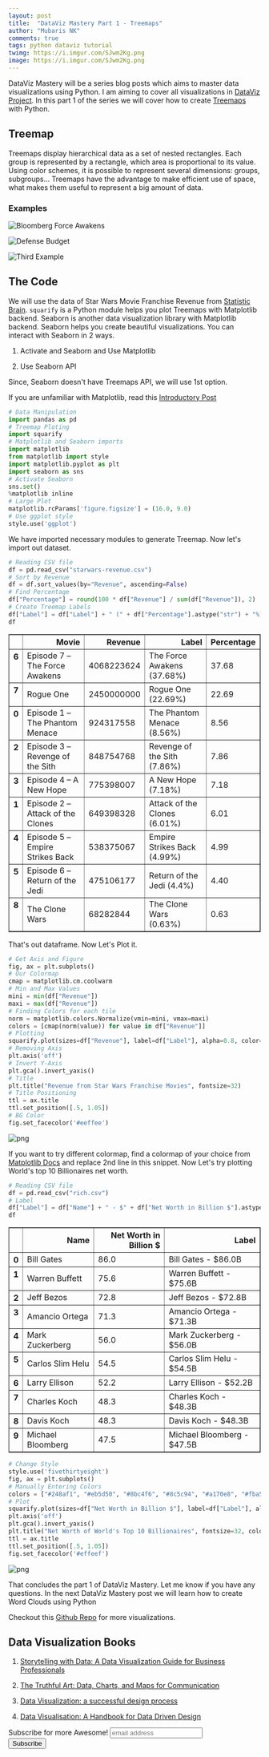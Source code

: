 ```yaml
---
layout: post
title:  "DataViz Mastery Part 1 - Treemaps"
author: "Mubaris NK"
comments: true
tags: python dataviz tutorial
twimg: https://i.imgur.com/SJwm2Kg.png
image: https://i.imgur.com/SJwm2Kg.png
---
```


DataViz Mastery will be a series blog posts which aims to master data visualizations using Python. I am aiming to cover all visualizations in [DataViz Project](http://datavizproject.com/). In this part 1 of the series we will cover how to create [Treemaps](http://datavizproject.com/data-type/treemap/) with Python.

## Treemap

Treemaps display hierarchical data as a set of nested rectangles. Each group is represented by a rectangle, which area is proportional to its value. Using color schemes, it is possible to represent several dimensions: groups, subgroups… Treemaps have the advantage to make efficient use of space, what makes them useful to represent a big amount of data.

### Examples

![Bloomberg Force Awakens](https://i.imgur.com/6qYatVp.png)

![Defense Budget](https://i.imgur.com/SJwm2Kg.png)

![Third Example](https://i.imgur.com/VSpdfU8.png)

## The Code

We will use the data of Star Wars Movie Franchise Revenue from [Statistic Brain](http://www.statisticbrain.com/star-wars-total-franchise-revenue/). `squarify` is a Python module helps you plot Treemaps with Matplotlib backend. Seaborn is another data visualization library with Matplotlib backend. Seaborn helps you create beautiful visualizations. You can interact with Seaborn in 2 ways.

1) Activate and Seaborn and Use Matplotlib

2) Use Seaborn API

Since, Seaborn doesn't have Treemaps API, we will use 1st option.

If you are unfamiliar with Matplotlib, read this [Introductory Post](https://mubaris.com/2017-09-26/introduction-to-data-visualizations-using-python)


```python
# Data Manipulation
import pandas as pd
# Treemap Ploting
import squarify
# Matplotlib and Seaborn imports
import matplotlib
from matplotlib import style
import matplotlib.pyplot as plt
import seaborn as sns
# Activate Seaborn
sns.set()
%matplotlib inline
# Large Plot
matplotlib.rcParams['figure.figsize'] = (16.0, 9.0)
# Use ggplot style
style.use('ggplot')
```

We have imported necessary modules to generate Treemap. Now let's import out dataset.


```python
# Reading CSV file
df = pd.read_csv("starwars-revenue.csv")
# Sort by Revenue
df = df.sort_values(by="Revenue", ascending=False)
# Find Percentage
df["Percentage"] = round(100 * df["Revenue"] / sum(df["Revenue"]), 2)
# Create Treemap Labels
df["Label"] = df["Label"] + " (" + df["Percentage"].astype("str") + "%)"
df
```




<div>
<style>
    .dataframe thead tr:only-child th {
        text-align: right;
    }

    .dataframe thead th {
        text-align: left;
    }

    .dataframe tbody tr th {
        vertical-align: top;
    }
</style>
<table border="1" class="dataframe">
  <thead>
    <tr style="text-align: right;">
      <th></th>
      <th>Movie</th>
      <th>Revenue</th>
      <th>Label</th>
      <th>Percentage</th>
    </tr>
  </thead>
  <tbody>
    <tr>
      <th>6</th>
      <td>Episode 7 – The Force Awakens</td>
      <td>4068223624</td>
      <td>The Force Awakens (37.68%)</td>
      <td>37.68</td>
    </tr>
    <tr>
      <th>7</th>
      <td>Rogue One</td>
      <td>2450000000</td>
      <td>Rogue One (22.69%)</td>
      <td>22.69</td>
    </tr>
    <tr>
      <th>0</th>
      <td>Episode 1 – The Phantom Menace</td>
      <td>924317558</td>
      <td>The Phantom Menace (8.56%)</td>
      <td>8.56</td>
    </tr>
    <tr>
      <th>2</th>
      <td>Episode 3 – Revenge of the Sith</td>
      <td>848754768</td>
      <td>Revenge of the Sith (7.86%)</td>
      <td>7.86</td>
    </tr>
    <tr>
      <th>3</th>
      <td>Episode 4 – A New Hope</td>
      <td>775398007</td>
      <td>A New Hope (7.18%)</td>
      <td>7.18</td>
    </tr>
    <tr>
      <th>1</th>
      <td>Episode 2 – Attack of the Clones</td>
      <td>649398328</td>
      <td>Attack of the Clones (6.01%)</td>
      <td>6.01</td>
    </tr>
    <tr>
      <th>4</th>
      <td>Episode 5 – Empire Strikes Back</td>
      <td>538375067</td>
      <td>Empire Strikes Back (4.99%)</td>
      <td>4.99</td>
    </tr>
    <tr>
      <th>5</th>
      <td>Episode 6 – Return of the Jedi</td>
      <td>475106177</td>
      <td>Return of the Jedi (4.4%)</td>
      <td>4.40</td>
    </tr>
    <tr>
      <th>8</th>
      <td>The Clone Wars</td>
      <td>68282844</td>
      <td>The Clone Wars (0.63%)</td>
      <td>0.63</td>
    </tr>
  </tbody>
</table>
</div>



That's out dataframe. Now Let's Plot it.


```python
# Get Axis and Figure
fig, ax = plt.subplots()
# Our Colormap
cmap = matplotlib.cm.coolwarm
# Min and Max Values
mini = min(df["Revenue"])
maxi = max(df["Revenue"])
# Finding Colors for each tile
norm = matplotlib.colors.Normalize(vmin=mini, vmax=maxi)
colors = [cmap(norm(value)) for value in df["Revenue"]]
# Plotting
squarify.plot(sizes=df["Revenue"], label=df["Label"], alpha=0.8, color=colors)
# Removing Axis
plt.axis('off')
# Invert Y-Axis
plt.gca().invert_yaxis()
# Title
plt.title("Revenue from Star Wars Franchise Movies", fontsize=32)
# Title Positioning
ttl = ax.title
ttl.set_position([.5, 1.05])
# BG Color
fig.set_facecolor('#eeffee')
```


![png](https://mubaris.com/files/images/output_5_0_1.png)


If you want to try different colormap, find a colormap of your choice from [Matplotlib Docs](https://matplotlib.org/examples/color/colormaps_reference.html) and replace 2nd line in this snippet. Now Let's try plotting World's top 10 Billionaires net worth.


```python
# Reading CSV file
df = pd.read_csv("rich.csv")
# Label
df["Label"] = df["Name"] + " - $" + df["Net Worth in Billion $"].astype("str") + "B"
df
```




<div>
<style>
    .dataframe thead tr:only-child th {
        text-align: right;
    }

    .dataframe thead th {
        text-align: left;
    }

    .dataframe tbody tr th {
        vertical-align: top;
    }
</style>
<table border="1" class="dataframe">
  <thead>
    <tr style="text-align: right;">
      <th></th>
      <th>Name</th>
      <th>Net Worth in Billion $</th>
      <th>Label</th>
    </tr>
  </thead>
  <tbody>
    <tr>
      <th>0</th>
      <td>Bill Gates</td>
      <td>86.0</td>
      <td>Bill Gates - $86.0B</td>
    </tr>
    <tr>
      <th>1</th>
      <td>Warren Buffett</td>
      <td>75.6</td>
      <td>Warren Buffett - $75.6B</td>
    </tr>
    <tr>
      <th>2</th>
      <td>Jeff Bezos</td>
      <td>72.8</td>
      <td>Jeff Bezos - $72.8B</td>
    </tr>
    <tr>
      <th>3</th>
      <td>Amancio Ortega</td>
      <td>71.3</td>
      <td>Amancio Ortega - $71.3B</td>
    </tr>
    <tr>
      <th>4</th>
      <td>Mark Zuckerberg</td>
      <td>56.0</td>
      <td>Mark Zuckerberg - $56.0B</td>
    </tr>
    <tr>
      <th>5</th>
      <td>Carlos Slim Helu</td>
      <td>54.5</td>
      <td>Carlos Slim Helu - $54.5B</td>
    </tr>
    <tr>
      <th>6</th>
      <td>Larry Ellison</td>
      <td>52.2</td>
      <td>Larry Ellison - $52.2B</td>
    </tr>
    <tr>
      <th>7</th>
      <td>Charles Koch</td>
      <td>48.3</td>
      <td>Charles Koch - $48.3B</td>
    </tr>
    <tr>
      <th>8</th>
      <td>Davis Koch</td>
      <td>48.3</td>
      <td>Davis Koch - $48.3B</td>
    </tr>
    <tr>
      <th>9</th>
      <td>Michael Bloomberg</td>
      <td>47.5</td>
      <td>Michael Bloomberg - $47.5B</td>
    </tr>
  </tbody>
</table>
</div>




```python
# Change Style
style.use('fivethirtyeight')
fig, ax = plt.subplots()
# Manually Entering Colors
colors = ["#248af1", "#eb5d50", "#8bc4f6", "#8c5c94", "#a170e8", "#fba521", "#75bc3f"]
# Plot
squarify.plot(sizes=df["Net Worth in Billion $"], label=df["Label"], alpha=0.9, color=colors)
plt.axis('off')
plt.gca().invert_yaxis()
plt.title("Net Worth of World's Top 10 Billionaires", fontsize=32, color="Black")
ttl = ax.title
ttl.set_position([.5, 1.05])
fig.set_facecolor('#effeef')
```


![png](https://mubaris.com/files/images/output_8_0_1.png)


That concludes the part 1 of DataViz Mastery. Let me know if you have any questions. In the next DataViz Mastery post we will learn how to create Word Clouds using Python

Checkout this [Github Repo](https://github.com/mubaris/dataviz-gallery/) for more visualizations.

## Data Visualization Books

1) <a href="http://amzn.to/2iww3ab" target="_blank">Storytelling with Data: A Data Visualization Guide for Business Professionals</a>

2) <a href="http://amzn.to/2zf20vp" target="_blank">The Truthful Art: Data, Charts, and Maps for Communication</a>

3) <a href="http://amzn.to/2ixm7gC" target="_blank">Data Visualization: a successful design process</a>

4) <a href="http://amzn.to/2herZ1K" target="_blank">Data Visualisation: A Handbook for Data Driven Design</a>

<div id="mc_embed_signup">
<form action="//mubaris.us16.list-manage.com/subscribe/post?u=f9e9a4985cce81e89169df2bf&amp;id=3654da5463" method="post" id="mc-embedded-subscribe-form" name="mc-embedded-subscribe-form" class="validate" target="_blank" novalidate>
    <div id="mc_embed_signup_scroll">
    <label for="mce-EMAIL">Subscribe for more Awesome!</label>
    <input type="email" value="" name="EMAIL" class="email" id="mce-EMAIL" placeholder="email address" required>
    <!-- real people should not fill this in and expect good things - do not remove this or risk form bot signups-->
    <div style="position: absolute; left: -5000px;" aria-hidden="true"><input type="text" name="b_f9e9a4985cce81e89169df2bf_3654da5463" tabindex="-1" value=""></div>
    <div class="clear"><input type="submit" value="Subscribe" name="subscribe" id="mc-embedded-subscribe" class="button"></div>
    </div>
</form>
</div>
